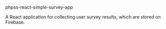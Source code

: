 phpss-react-simple-survey-app

A React application for collecting user survey results, which are stored on Firebase.